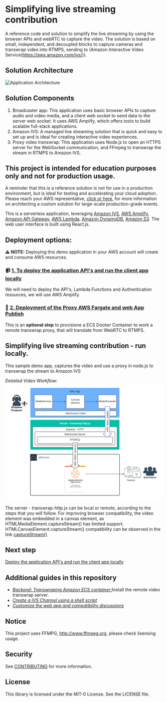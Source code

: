 # Simplifying live streaming contribution

A reference code and solution to simplify the live streaming by using the browser APIs and webRTC to capture the video.
The solution is based on small, independent, and decoupled blocks to capture cameras and transwrap video into RTMPS, sending to (Amazon Interactive Video Service(https://aws.amazon.com/ivs/)).

## Solution Architecture

<img src="doc/arch.png" alt="Application Architecture" />

## Solution Components
1.	Broadcaster app: This application uses basic browser APIs to capture audio and video media, and a client web socket to send data to the server web socket. It uses AWS Amplify, which offers tools to build scalable full-stack applications.
2.	Amazon IVS: A managed live streaming solution that is quick and easy to set up and is ideal for creating interactive video experiences.
3.	Proxy video transwrap:  This application uses Node.js to open an HTTPS server for the WebSocket communication, and FFmpeg to transwrap the stream in RTMPS to Amazon IVS.    

## This project is intended for education purposes only and not for production usage.
A reminder that this is a reference solution is not for use in a production environment, but is ideal for testing and accelerating your cloud adoption. Please reach your AWS representative, [click or here](https://pages.awscloud.com/Media-and-Entertainment-Contact-Us.html), for more information on architecting a custom solution for large-scale production-grade events.

This is a serverless application, leveraging [Amazon IVS](https://aws.amazon.com/ivs), [AWS Amplify](https://aws.amazon.com/amplify/), [Amazon API Gateway](https://aws.amazon.com/api-gateway/), [AWS Lambda](https://aws.amazon.com/lambda/), [Amazon DynamoDB](https://aws.amazon.com/dynamodb), [Amazon S3](https://aws.amazon.com/s3/). The web user interface is built using React.js. 


## Deployment options:
:warning: **NOTE:** Deploying this demo application in your AWS account will create and consume AWS resources. 

### :video_camera: [1. To deploy the application API's and run the client app locally](/frontend/README.md)
We will need to deploy the API's, Lambda Functions and Authentication resources, we will use AWS Amplify.

### :rocket: [2. Deployment of the Proxy AWS Fargate and web App Publish](/backend/README.md)
This is an **optional step** to provisione a ECS Docker Container to work a remote transwrap proxy, that will translate from WebRTC to RTMPS.

## Simplifying live streaming contribution - run locally.
This sample demo app, captures the video and use a proxy in node.js to transwrap the stream to  Amazon IVS

*Detailed Video Workflow:*
<img src="doc/videoworkflow.png" alt="Application Architecture" />

The server - transwrap-http.js can be local or remote, according to the steps that you will follow.
For improving browser compatibility, the video element was embedded in a canvas element, as HTMLMediaElement.captureStream() has limited support. HTMLCanvasElement.captureStream() compatibility can be observed in the link [captureStream()](https://developer.mozilla.org/en-US/docs/Web/API/HTMLCanvasElement/captureStream)

## Next step
[Deploy the application API's and run the client app locally](/frontend/README.md)

## Additional guides in this repository
* [*Backend: Transwraping Amazon ECS container:*](/backend/README.md)Install  the remote video transwrap server.
* [*Create a IVS Channel using a shell script*](/backend/CREATEIVS.md)
* [*Customize the web app and compatibility discussions*](frontend/BROWSER.md)

## Notice
This project uses FFMPG, http://www.ffmpeg.org, please check lisensing usage.

## Security
See [CONTRIBUTING](CONTRIBUTING.md#security-issue-notifications) for more information.

## License
This library is licensed under the MIT-0 License. See the LICENSE file.